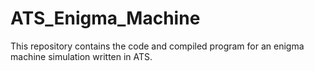 # ATS_Enigma_Machine
This repository contains the code and compiled program for an enigma machine simulation written in ATS.
